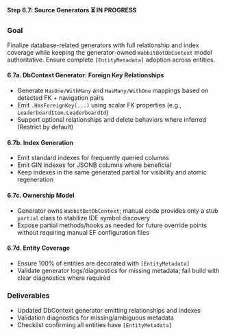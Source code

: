 #### Step 6.7: Source Generators ⏳ IN PROGRESS

### Goal
Finalize database-related generators with full relationship and index coverage while keeping the generator-owned
`WabbitBotDbContext` model authoritative. Ensure complete `[EntityMetadata]` adoption across entities.

#### 6.7a. DbContext Generator: Foreign Key Relationships
- Generate `HasOne/WithMany` and `HasMany/WithOne` mappings based on detected FK + navigation pairs
- Emit `.HasForeignKey(...)` using scalar FK properties (e.g., `LeaderboardItem.LeaderboardId`)
- Support optional relationships and delete behaviors where inferred (Restrict by default)

#### 6.7b. Index Generation
- Emit standard indexes for frequently queried columns
- Emit GIN indexes for JSONB columns where beneficial
- Keep indexes in the same generated partial for visibility and atomic regeneration

#### 6.7c. Ownership Model
- Generator owns `WabbitBotDbContext`; manual code provides only a stub `partial` class to stabilize IDE symbol discovery
- Expose partial methods/hooks as needed for future override points without requiring manual EF configuration files

#### 6.7d. Entity Coverage
- Ensure 100% of entities are decorated with `[EntityMetadata]`
- Validate generator logs/diagnostics for missing metadata; fail build with clear diagnostics where required

### Deliverables
- Updated DbContext generator emitting relationships and indexes
- Validation diagnostics for missing/ambiguous metadata
- Checklist confirming all entities have `[EntityMetadata]`

